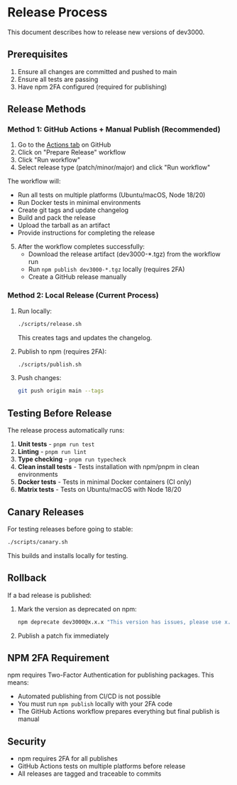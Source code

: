 # Release Process

This document describes how to release new versions of dev3000.

## Prerequisites

1. Ensure all changes are committed and pushed to main
2. Ensure all tests are passing
3. Have npm 2FA configured (required for publishing)

## Release Methods

### Method 1: GitHub Actions + Manual Publish (Recommended)

1. Go to the [Actions tab](https://github.com/vercel-labs/dev3000/actions) on GitHub
2. Click on "Prepare Release" workflow
3. Click "Run workflow"
4. Select release type (patch/minor/major) and click "Run workflow"

The workflow will:
- Run all tests on multiple platforms (Ubuntu/macOS, Node 18/20)
- Run Docker tests in minimal environments
- Create git tags and update changelog
- Build and pack the release
- Upload the tarball as an artifact
- Provide instructions for completing the release

5. After the workflow completes successfully:
   - Download the release artifact (dev3000-*.tgz) from the workflow run
   - Run `npm publish dev3000-*.tgz` locally (requires 2FA)
   - Create a GitHub release manually

### Method 2: Local Release (Current Process)

1. Run locally:
   ```bash
   ./scripts/release.sh
   ```
   This creates tags and updates the changelog.

2. Publish to npm (requires 2FA):
   ```bash
   ./scripts/publish.sh
   ```

3. Push changes:
   ```bash
   git push origin main --tags
   ```

## Testing Before Release

The release process automatically runs:

1. **Unit tests** - `pnpm run test`
2. **Linting** - `pnpm run lint`
3. **Type checking** - `pnpm run typecheck`
4. **Clean install tests** - Tests installation with npm/pnpm in clean environments
5. **Docker tests** - Tests in minimal Docker containers (CI only)
6. **Matrix tests** - Tests on Ubuntu/macOS with Node 18/20

## Canary Releases

For testing releases before going to stable:

```bash
./scripts/canary.sh
```

This builds and installs locally for testing.

## Rollback

If a bad release is published:

1. Mark the version as deprecated on npm:
   ```bash
   npm deprecate dev3000@x.x.x "This version has issues, please use x.x.x"
   ```

2. Publish a patch fix immediately

## NPM 2FA Requirement

npm requires Two-Factor Authentication for publishing packages. This means:
- Automated publishing from CI/CD is not possible
- You must run `npm publish` locally with your 2FA code
- The GitHub Actions workflow prepares everything but final publish is manual

## Security

- npm requires 2FA for all publishes
- GitHub Actions tests on multiple platforms before release
- All releases are tagged and traceable to commits